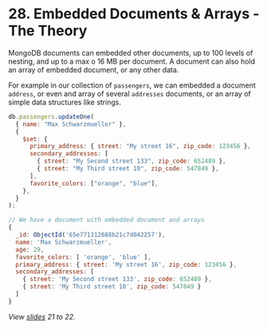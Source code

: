 # 28. Embedded Documents & Arrays - The Theory

MongoDB documents can embedded other documents, up to 100 levels of nesting, and up to a max o 16 MB per document. A document can also hold an array of embedded document, or any other data.

For example in our collection of `passengers`, we can embedded a document `address`, or even and array of several `addresses` documents, or an array of simple data structures like strings.

```javascript
db.passengers.updateOne(
  { name: "Max Schwarzmueller" },
  {
    $set: {
      primary_address: { street: "My street 16", zip_code: 123456 },
      secondary_addresses: [
        { street: "My Second street 133", zip_code: 652489 },
        { street: "My Third street 10", zip_code: 547849 },
      ],
      favorite_colors: ["orange", "blue"],
    },
  }
);

// We have a document with embedded document and arrays
{
  _id: ObjectId('65e771312688b21c7d042257'),
  name: 'Max Schwarzmueller',
  age: 29,
  favorite_colors: [ 'orange', 'blue' ],
  primary_address: { street: 'My street 16', zip_code: 123456 },
  secondary_addresses: [
    { street: 'My Second street 133', zip_code: 652489 },
    { street: 'My Third street 10', zip_code: 547849 }
  ]
}
```

_View [slides](../slides.pdf) 21 to 22._
